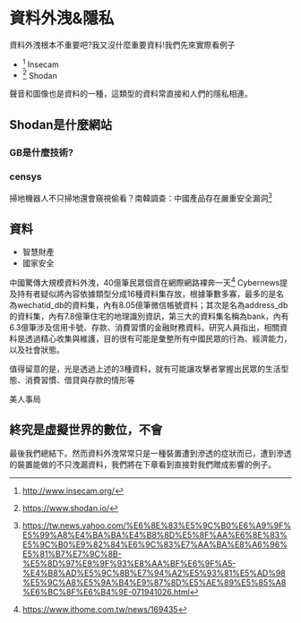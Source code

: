 # 資料外洩&隱私
資料外洩根本不重要吧?我又沒什麼重要資料!我們先來實際看例子
- [^1] Insecam
- [^2] Shodan

聲音和圖像也是資料的一種，這類型的資料常直接和人們的隱私相連。

## Shodan是什麼網站

### GB是什麼技術?

### censys


掃地機器人不只掃地還會窺視偷看？南韓調查：中國產品存在嚴重安全漏洞[^5] 

## 資料
 - 智慧財產
 - 國家安全

中國驚傳大規模資料外洩，40億筆民眾個資在網際網路裸奔一天[^4]
Cybernews提及持有者疑似將內容依據類型分成16種資料集存放，根據筆數多寡，最多的是名為wechatid_db的資料集，內有8.05億筆微信帳號資料；其次是名為address_db的資料集，內有7.8億筆住宅的地理識別資訊，第三大的資料集名稱為bank，內有6.3億筆涉及信用卡號、存款、消費習慣的金融財務資料。研究人員指出，相關資料是透過精心收集與維護，目的很有可能是彙整所有中國民眾的行為、經濟能力，以及社會狀態。

值得留意的是，光是透過上述的3種資料，就有可能讓攻擊者掌握出民眾的生活型態、消費習慣、借貸與存款的情形等

美人事局

## 終究是虛擬世界的數位，不會
最後我們總結下。然而資料外洩常常只是一種裝置遭到滲透的症狀而已，遭到滲透的裝置能做的不只洩漏資料，我們將在下章看到直接對我們贈成影響的例子。


[^1]: http://www.insecam.org/
[^2]: https://www.shodan.io/
[^3]: https://censys.com/
[^4]: https://www.ithome.com.tw/news/169435
[^5]: https://tw.news.yahoo.com/%E6%8E%83%E5%9C%B0%E6%A9%9F%E5%99%A8%E4%BA%BA%E4%B8%8D%E5%8F%AA%E6%8E%83%E5%9C%B0%E9%82%84%E6%9C%83%E7%AA%BA%E8%A6%96%E5%81%B7%E7%9C%8B-%E5%8D%97%E9%9F%93%E8%AA%BF%E6%9F%A5-%E4%B8%AD%E5%9C%8B%E7%94%A2%E5%93%81%E5%AD%98%E5%9C%A8%E5%9A%B4%E9%87%8D%E5%AE%89%E5%85%A8%E6%BC%8F%E6%B4%9E-071941026.html